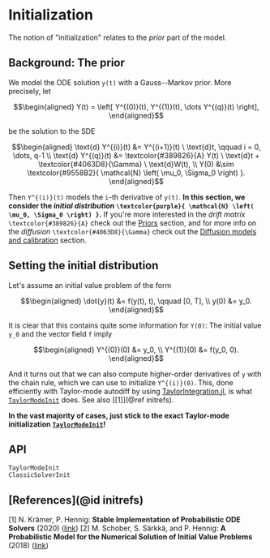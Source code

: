 # Initialization

The notion of "initialization" relates to the _prior_ part of the model.


## Background: The prior

We model the ODE solution ``y(t)`` with a Gauss--Markov prior.
More precisely, let
```math
\begin{aligned}
Y(t) = \left[ Y^{(0)}(t), Y^{(1)}(t), \dots Y^{(q)}(t) \right],
\end{aligned}
```
be the solution to the SDE
```math
\begin{aligned}
\text{d} Y^{(i)}(t) &= Y^{(i+1)}(t) \ \text{d}t, \qquad i = 0, \dots, q-1 \\
\text{d} Y^{(q)}(t) &= \textcolor{#389826}{A} Y(t) \ \text{d}t + \textcolor{#4063D8}{\Gamma} \ \text{d}W(t), \\
Y(0) &\sim \textcolor{#9558B2}{ \mathcal{N} \left( \mu_0, \Sigma_0 \right) }.
\end{aligned}
```
Then ``Y^{(i)}(t)`` models the ``i``-th derivative of ``y(t)``.
**In this section, we consider the _initial distribution_ ``\textcolor{purple}{ \mathcal{N} \left( \mu_0, \Sigma_0 \right) }``.**
If you're more interested in the
_drift matrix_ ``\textcolor{#389826}{A}``
check out the [Priors](@ref) section,
and for more info on
the _diffusion_ ``\textcolor{#4063D8}{\Gamma}``
check out the
[Diffusion models and calibration](@ref) section.


## Setting the initial distribution

Let's assume an initial value problem of the form
```math
\begin{aligned}
\dot{y}(t) &= f(y(t), t), \qquad [0, T], \\
y(0) &= y_0.
\end{aligned}
```
It is clear that this contains quite some information for ``Y(0)``:
The initial value ``y_0`` and the vector field ``f`` imply
```math
\begin{aligned}
Y^{(0)}(0) &= y_0, \\
Y^{(1)}(0) &= f(y_0, 0).
\end{aligned}
```
And it turns out that we can also compute higher-order derivatives of ``y`` with the chain rule,
which we can use to initialize ``Y^{(i)}(0)``.
This, done efficiently with Taylor-mode autodiff by using
[TaylorIntegration.jl](https://perezhz.github.io/TaylorIntegration.jl/latest/),
is what [`TaylorModeInit`](@ref) does.
See also [[1]](@ref initrefs).

**In the vast majority of cases, just stick to the exact Taylor-mode initialization [`TaylorModeInit`](@ref)!**


## API

```@docs
TaylorModeInit
ClassicSolverInit
```

## [References](@id initrefs)

[1] N. Krämer, P. Hennig: **Stable Implementation of Probabilistic ODE Solvers** (2020) ([link](https://arxiv.org/abs/2012.10106))
[2] M. Schober, S. Särkkä, and P. Hennig: **A Probabilistic Model for the Numerical Solution of Initial Value Problems** (2018) ([link](https://link.springer.com/article/10.1007/s11222-017-9798-7))
